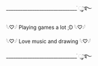 ______________________________ ׂׂૢ་༘࿐

𓆩♡𓆪 Playing games a lot ;D 𓆩♡𓆪

𓆩♡𓆪 Love music and drawing 𓆩♡𓆪

______________________________ ׂׂૢ་༘࿐
